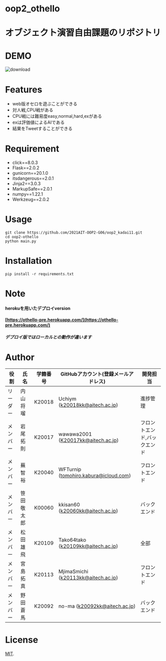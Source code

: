 # oop2_othello

オブジェクト演習自由課題のリポジトリ
===
# DEMO

![download](https://user-images.githubusercontent.com/68636376/151844249-11c6a6d8-9757-407f-ae6f-d12fee84525c.gif)


# Features

- web版オセロを遊ぶことができる
- 対人戦,CPU戦がある
- CPU戦には難易度easy,normal,hard,exがある
- exは評価値によるAIである
- 結果をTweetすることができる

# Requirement

* click==8.0.3
* Flask==2.0.2
* gunicorn==20.1.0
* itsdangerous==2.0.1
* Jinja2==3.0.3
* MarkupSafe==2.0.1
* numpy==1.22.1
* Werkzeug==2.0.2

# Usage

```
git clone https://github.com/2021AIT-OOP2-G06/oop2_kadai11.git
cd oop2-othello
python main.py
```

# Installation
```
pip install -r requirements.txt
```

# Note
#### herokuを用いたデプロイversion
#### [https://othello-pre.herokuapp.com/](https://othello-pre.herokuapp.com/)
#### ***デプロイ版ではローカルとの動作が違います***



# Author
| 役割     | 氏名      | 学籍番号     | GitHubアカウント(登録メールアドレス) | 開発担当 |
| -------------- | -------------- | ----------- | -------------------------------------- | -------------- |
| リーダー | 内山将瑠 | K20018 | Uchiym (k20018kk@aitech.ac.jp) | 進捗管理 |
| メンバー | 岩尾拓則 | K20017 | wawawa2001 (K20017kk@aitech.ac.jp) | フロントエンド,バックエンド |
| メンバー | 蕪 智裕 | K20040 | WFTurnip (tomohiro.kabura@icloud.com) | フロントエンド |
| メンバー | 笹田敬太郎 | K00060 | kkisan60 (k20060kk@aitech.ac.jp) | バックエンド |
| メンバー | 松田雄飛 | K20109 | Tako64tako (k20109kk@aitech.ac.jp) | 全部 |
| メンバー | 宮島拓真 | K20113 | MjimaSmichi (k20113kk@aitech.ac.jp) | フロントエンド |
| メンバー | 野田蒼馬 | K20092 | no-ma (k20092kk@aitech.ac.jp) | バックエンド |

# License

[MIT](https://github.com/2021AIT-OOP2-G06/oop2-othello/blob/main/LICENSE.txt).
